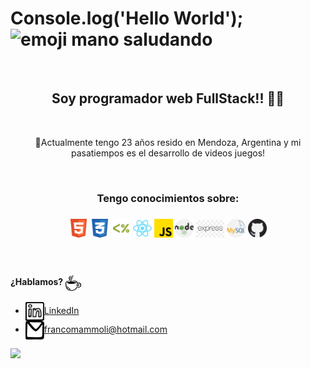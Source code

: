
# Console.log('Hello World');  <img src="https://tenor.com/view/waving-hi-hello-emoji-wave-gif-11366012.gif" alt="emoji mano saludando" width="40px"/> 
<br>

<h2 align="center">Soy programador web FullStack!! 👨‍💻</h3>
<br>
<p align="center"> 🌱Actualmente tengo 23 años resido en Mendoza, Argentina y mi pasatiempos es el desarrollo de videos juegos!</p>
<br>

<h3 align="center">Tengo conocimientos sobre: <h3/>

 <p align="center">

 <img src="img/html2.svg" alt="HTML" width="30px"/>

 <img src="img/css.svg" alt="CSS" width="30px" />
 <img src="img/ejs.png" alt="Ejs" width="30px"/>

 <img src="img/react.svg" alt="React" width="30px" />

 <img src="img/js.png" alt="Java Script" width="30px" />

 <img src="img/nodejs.png" alt="Node.js" width="30px" />

 <img src="img/express.jpg" alt="Express" width="45px" />

<img src="img/mysql.png" alt="MySQL" width="30px" />
 <img src="img/github.png" alt="Github" width="30px" />
  
</p>
<br>
                                                                                                                                          
#### ¿Hablamos? <img align="center" src="img/food_coffee-1.svg" alt="cafecito" height="25" width="25"/>
- <a href="https://www.linkedin.com/in/franco-mammoli-0a4455142/" target="blank"><img align="center" src="img/logo_linkedin.svg" alt="Franco Mammoli" height="30" width="30" />LinkedIn</a>
- <a href="francomammoli@hotmail.com" target="blank"><img align="center" src="img/logo_email_mail.svg" alt="correo personal" height="30" width="30" />francomammoli@hotmail.com</a>
                                                                                                                 
<img src="https://tenor.com/view/ice-age-sid-call-me-give-me-your-number-give-me-a-call-gif-16699821.gif" height="180" />


